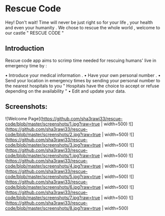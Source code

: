 # Rescue Code

Hey! Don't wait! Time will never be just right so for your life , your health and even your humanity . We chose to rescue the whole world , welcome to our castle " RESCUE CODE " 

## Introduction


Rescue code app aims to scrimp time needed for rescuing humans' live in emergency time by :

• Introduce your medical information .
• Have your own personal number .
• Send your location in emergency times by sending your personal number to the nearest hospitals to you " Hospitals have the choice to accept or refuse depending on the availability "
• Edit and update your data.

## Screenshots: 
![Welcome Page](https://github.com/sha3rawi33/rescue-code/blob/master/screenshots/1.jpg?raw=true | width=500) ![](https://github.com/sha3rawi33/rescue-code/blob/master/screenshots/2.jpg?raw=true | width=500) ![](https://github.com/sha3rawi33/rescue-code/blob/master/screenshots/3.jpg?raw=true | width=500) ![](https://github.com/sha3rawi33/rescue-code/blob/master/screenshots/1.jpg?raw=true | width=500) ![](https://github.com/sha3rawi33/rescue-code/blob/master/screenshots/4.jpg?raw=true | width=500) ![](https://github.com/sha3rawi33/rescue-code/blob/master/screenshots/5.jpg?raw=true | width=500) ![](https://github.com/sha3rawi33/rescue-code/blob/master/screenshots/6.jpg?raw=true | width=500) ![](https://github.com/sha3rawi33/rescue-code/blob/master/screenshots/7.jpg?raw=true | width=500) ![](https://github.com/sha3rawi33/rescue-code/blob/master/screenshots/8.jpg?raw=true | width=500)
